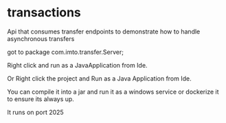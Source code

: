 # transactions
Api that consumes transfer endpoints to demonstrate how to handle asynchronous  transfers

got to package com.imto.transfer.Server;

Right click and run as a JavaApplication from Ide.

Or Right click the project and Run as a Java Application from Ide.

You can compile it into a jar and run it as a windows service or dockerize it to ensure its always up.

It runs on port 2025

